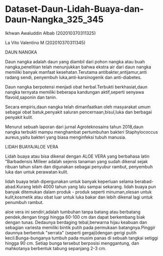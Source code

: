 # Dataset-Daun-Lidah-Buaya-dan-Daun-Nangka_325_345

Ikhwan Awaluddin Albab (202010370311325)

La Vito Valentino M (202010370311345)

DAUN NANGKA

Daun nangka adalah daun yang diambil dari pohon nangka
atau buah nangka,penelitian telah menunjukkan bahwa ekstra air dari daun nangka
memiliki banyak manfaat kesehatan.Terutama antibakter,antijamur,anti radang sendi,
penyembuh luka,anti-karsinogenik dan anti-diabetes.

Daun nangka berpotensi menjadi obat herbal.Terbukti berkhasiat,daun nangka
ternyata memiliki beberapa kandungan aktif,seperti senyawa flavoid,saponin dan tanin.

Secara empiris,daun nangka telah dimanfaatkan oleh masyarakat umum sebagai obat batuk,penyakit saluran pencernaan,bisul,luka
dan berbagai penyakit kulit.

Menurut sebuah laporan dari jurnal Agroteknosains tahun 2018,daun nangka terbukti mampu menghambat pertumbuhan
bakteri Staphylococcus aureus,yaitu bakteri yang biasa menginfeksi tubuh manusia.


LIDAH BUAYA/ALOE VERA

Lidah buaya atau bisa dikenal dengan ALOE VERA yang berbahasa latin 
"Barbadensis Milleer adalah sejenis tanaman yang sudah dikenal sejak ribuan tahun silam dan digunakan sebagai penyubur rambut,
penyembuh luka dan untuk perawatan kulit.

lidah buaya telah dipergunakan untuk banyak keperluan selama berabad-abad.Kurang lebih 4000 tahun yang lalu sampai sekarang.
lidah buaya pun banyak ditemukan dalam produk - produk seperti minuman,olesan untuk kulit,kosmetik atau obat luar untuk luka bakar dan lebih dikenal lagi untuk penumbuh rambut.

aloe vera ini sendiri,adalah tumbuhan tanpa batang atau berbatang pendek,dengan tinggi hingga 60-100 cm dan dapat berkembang biak dengan tunas.
Dedaunya berdaging tebal,berwarna hijau keabuan dan sebagian variesta memiliki bintik putih pada permukaan batangnya.Pinggir daunnya berbentuk "serrata"
(seperti gergaji)dengan gerigi putih kecil.Bunga-bunganya tumbuh pada musim panas di sebuah tangkai setiggi hingga 90 cm. Setiap bunga tersebut berposisi menggantung,
dan mahkotanya berbentuk tabung sepanjang 2-3 cm.
